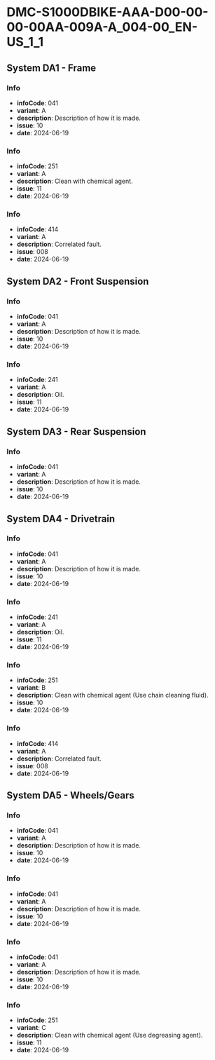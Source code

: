 # DMC-S1000DBIKE-AAA-D00-00-00-00AA-009A-A_004-00_EN-US_1_1

## System DA1 - Frame

### Info
* **infoCode**: 041
* **variant**: A
* **description**: Description of how it is made.
* **issue**: 10
* **date**: 2024-06-19

### Info
* **infoCode**: 251
* **variant**: A
* **description**: Clean with chemical agent.
* **issue**: 11
* **date**: 2024-06-19

### Info
* **infoCode**: 414
* **variant**: A
* **description**: Correlated fault.
* **issue**: 008
* **date**: 2024-06-19

## System DA2 - Front Suspension

### Info
* **infoCode**: 041
* **variant**: A
* **description**: Description of how it is made.
* **issue**: 10
* **date**: 2024-06-19

### Info
* **infoCode**: 241
* **variant**: A
* **description**: Oil.
* **issue**: 11
* **date**: 2024-06-19

## System DA3 - Rear Suspension

### Info
* **infoCode**: 041
* **variant**: A
* **description**: Description of how it is made.
* **issue**: 10
* **date**: 2024-06-19

## System DA4 - Drivetrain

### Info
* **infoCode**: 041
* **variant**: A
* **description**: Description of how it is made.
* **issue**: 10
* **date**: 2024-06-19

### Info
* **infoCode**: 241
* **variant**: A
* **description**: Oil.
* **issue**: 11
* **date**: 2024-06-19

### Info
* **infoCode**: 251
* **variant**: B
* **description**: Clean with chemical agent (Use chain cleaning fluid).
* **issue**: 10
* **date**: 2024-06-19

### Info
* **infoCode**: 414
* **variant**: A
* **description**: Correlated fault.
* **issue**: 008
* **date**: 2024-06-19

## System DA5 - Wheels/Gears

### Info
* **infoCode**: 041
* **variant**: A
* **description**: Description of how it is made.
* **issue**: 10
* **date**: 2024-06-19

### Info
* **infoCode**: 041
* **variant**: A
* **description**: Description of how it is made.
* **issue**: 10
* **date**: 2024-06-19

### Info
* **infoCode**: 041
* **variant**: A
* **description**: Description of how it is made.
* **issue**: 10
* **date**: 2024-06-19

### Info
* **infoCode**: 251
* **variant**: C
* **description**: Clean with chemical agent (Use degreasing agent).
* **issue**: 11
* **date**: 2024-06-19